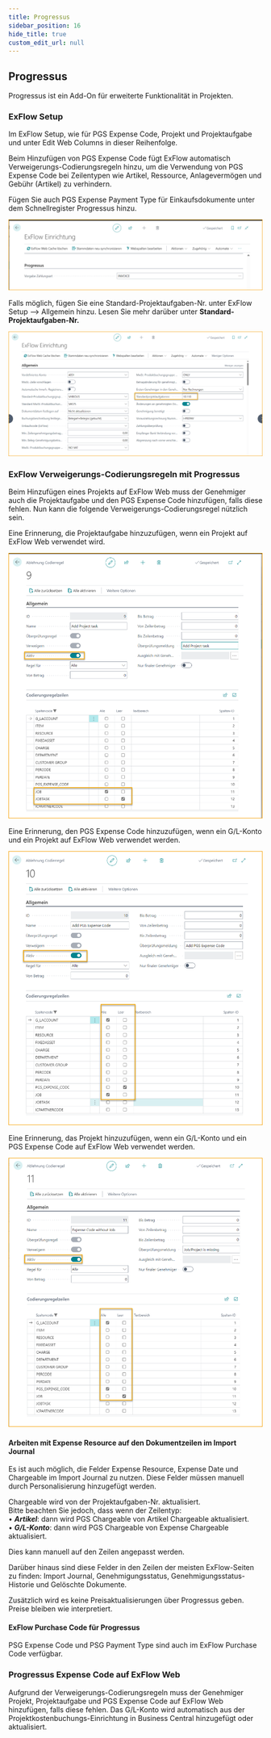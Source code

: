 ```yaml
---
title: Progressus
sidebar_position: 16
hide_title: true
custom_edit_url: null
---
```

## Progressus

Progressus ist ein Add-On für erweiterte Funktionalität in Projekten.

### ExFlow Setup

Im ExFlow Setup, wie für PGS Expense Code, Projekt und Projektaufgabe und unter Edit Web Columns in dieser Reihenfolge.

Beim Hinzufügen von PGS Expense Code fügt ExFlow automatisch Verweigerungs-Codierungsregeln hinzu, um die Verwendung von PGS Expense Code bei Zeilentypen wie Artikel, Ressource, Anlagevermögen und Gebühr (Artikel) zu verhindern.

Fügen Sie auch PGS Expense Payment Type für Einkaufsdokumente unter dem Schnellregister Progressus hinzu.

![ExFlow Setup - Progressus](../../images/exflow-setup-progressus-001.png)

Falls möglich, fügen Sie eine Standard-Projektaufgaben-Nr. unter ExFlow Setup --> Allgemein hinzu. Lesen Sie mehr darüber unter **Standard-Projektaufgaben-Nr.**

![ExFlow Setup - General](../../images/exflow-setup-general-005.png)

### ExFlow Verweigerungs-Codierungsregeln mit Progressus

Beim Hinzufügen eines Projekts auf ExFlow Web muss der Genehmiger auch die Projektaufgabe und den PGS Expense Code hinzufügen, falls diese fehlen. Nun kann die folgende Verweigerungs-Codierungsregel nützlich sein.

Eine Erinnerung, die Projektaufgabe hinzuzufügen, wenn ein Projekt auf ExFlow Web verwendet wird.

![ExFlow Verweigerungs-Codierungsregel](../../images/image371.png)

Eine Erinnerung, den PGS Expense Code hinzuzufügen, wenn ein G/L-Konto und ein Projekt auf ExFlow Web verwendet werden.

![ExFlow Verweigerungs-Codierungsregel](../../images/image372.png)

Eine Erinnerung, das Projekt hinzuzufügen, wenn ein G/L-Konto und ein PGS Expense Code auf ExFlow Web verwendet werden.

![ExFlow Verweigerungs-Codierungsregel](../../images/image373.png)

#### Arbeiten mit Expense Resource auf den Dokumentzeilen im Import Journal
Es ist auch möglich, die Felder Expense Resource, Expense Date und Chargeable im Import Journal zu nutzen. Diese Felder müssen manuell durch Personalisierung hinzugefügt werden.

Chargeable wird von der Projektaufgaben-Nr. aktualisiert. <br/>
Bitte beachten Sie jedoch, dass wenn der Zeilentyp:<br/>
•	***Artikel***: dann wird PGS Chargeable von Artikel Chargeable aktualisiert. <br/>
•	***G/L-Konto***: dann wird PGS Chargeable von Expense Chargeable aktualisiert. <br/>

Dies kann manuell auf den Zeilen angepasst werden. <br/>

Darüber hinaus sind diese Felder in den Zeilen der meisten ExFlow-Seiten zu finden: Import Journal, Genehmigungsstatus, Genehmigungsstatus-Historie und Gelöschte Dokumente.

Zusätzlich wird es keine Preisaktualisierungen über Progressus geben. Preise bleiben wie interpretiert.

#### ExFlow Purchase Code für Progressus

PSG Expense Code und PSG Payment Type sind auch im ExFlow Purchase Code verfügbar.

### Progressus Expense Code auf ExFlow Web

Aufgrund der Verweigerungs-Codierungsregeln muss der Genehmiger Projekt, Projektaufgabe und PGS Expense Code auf ExFlow Web hinzufügen, falls diese fehlen. Das G/L-Konto wird automatisch aus der Projektkostenbuchungs-Einrichtung in Business Central hinzugefügt oder aktualisiert.
